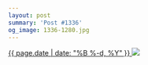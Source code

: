 ```yaml
---
layout: post
summary: 'Post #1336'
og_image: 1336-1280.jpg
---
```


<p>
 <time>
  <a href="/1336">
   {{ page.date | date: "%B %-d, %Y" }}
  </a>
 </time>
 <a href="/1336">
  <img data-taken="4/24/2021" sizes="(min-width: 700px) 50vw, calc(100vw - 2rem)" src="{{ site.assets_url }}/1336-640.jpg" srcset="{{ site.assets_url }}/1336-320.jpg 320w, {{ site.assets_url }}/1336-640.jpg 640w, {{ site.assets_url }}/1336-960.jpg 960w, {{ site.assets_url }}/1336-1280.jpg 1280w"/>
 </a>
</p>
